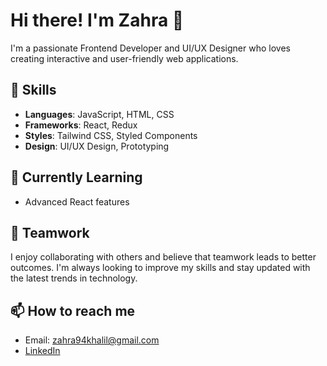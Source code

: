 
# Hi there! I'm Zahra 👋

I'm a passionate Frontend Developer and UI/UX Designer who loves creating interactive and user-friendly web applications. 

## 🚀 Skills
- **Languages**: JavaScript, HTML, CSS
- **Frameworks**: React, Redux
- **Styles**: Tailwind CSS, Styled Components
- **Design**: UI/UX Design, Prototyping

## 🌱 Currently Learning
- Advanced React features

## 🤝 Teamwork
I enjoy collaborating with others and believe that teamwork leads to better outcomes. I'm always looking to improve my skills and stay updated with the latest trends in technology.

## 📫 How to reach me
- Email: zahra94khalil@gmail.com
- [LinkedIn](https://www.linkedin.com/in/zahra-khalil-87331925b/)

